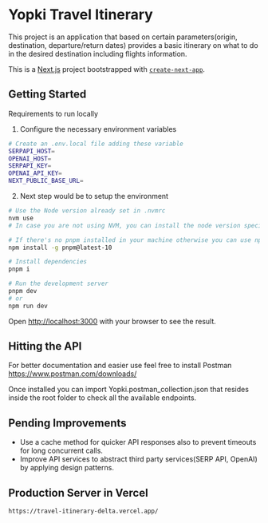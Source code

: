 # Yopki Travel Itinerary
This project is an application that based on certain parameters(origin, destination, departure/return dates) provides a basic itinerary on what to do in the desired destination including flights information.

This is a [Next.js](https://nextjs.org) project bootstrapped with [`create-next-app`](https://nextjs.org/docs/app/api-reference/cli/create-next-app).

## Getting Started

Requirements to run locally

1. Configure the necessary environment variables
```bash
# Create an .env.local file adding these variable
SERPAPI_HOST=
OPENAI_HOST=
SERPAPI_KEY=
OPENAI_API_KEY=
NEXT_PUBLIC_BASE_URL=
```
2. Next step would be to setup the environment
```bash
# Use the Node version already set in .nvmrc
nvm use
# In case you are not using NVM, you can install the node version specified inside .nvmrc

# If there's no pnpm installed in your machine otherwise you can use npm
npm install -g pnpm@latest-10

# Install dependencies
pnpm i

# Run the development server
pnpm dev
# or
npm run dev

```

Open [http://localhost:3000](http://localhost:3000) with your browser to see the result.

## Hitting the API
For better documentation and easier use feel free to install Postman https://www.postman.com/downloads/

Once installed you can import Yopki.postman_collection.json that resides inside the root folder to check all the available endpoints.

## Pending Improvements
- Use a cache method for quicker API responses also to prevent timeouts for long concurrent calls.
- Improve API services to abstract third party services(SERP API, OpenAI) by applying design patterns.

## Production Server in Vercel
```bash
https://travel-itinerary-delta.vercel.app/
